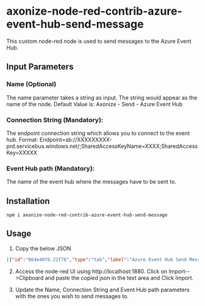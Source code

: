 # axonize-node-red-contrib-azure-event-hub-send-message
This custom node-red node is used to send messages to the Azure Event Hub.

## Input Parameters

### Name (Optional)
The name parameter takes a string as input. The string would appear as the name of the node. 
Default Value is: Axonize - Send - Azure Event Hub

### Connection String (Mandatory):
The endpoint connection string which allows you to connect to the event hub.
Format: Endpoint=sb://XXXXXXXXX-prd.servicebus.windows.net/;SharedAccessKeyName=XXXX;SharedAccessKey=XXXXX

### Event Hub path (Mandatory):
The name of the event hub where the messages have to be sent to.


## Installation
```
npm i axonize-node-red-contrib-azure-event-hub-send-message
```

## Usage
1. Copy the below JSON
```JSON
[{"id":"864e40f6.22f76","type":"tab","label":"Azure Event Hub Send Message","disabled":false,"info":""},{"id":"22085b05.857334","type":"inject","z":"864e40f6.22f76","name":"Send Payload","topic":"","payload":"{\"data\": \"{temperature: 95, wind: 10}\" }","payloadType":"json","repeat":"","crontab":"","once":false,"onceDelay":"","x":190,"y":300,"wires":[["27a034a5.375acc"]]},{"id":"3110b8b3.46b708","type":"debug","z":"864e40f6.22f76","name":"","active":true,"console":"false","complete":"true","x":802.000054359436,"y":299.9299564361572,"wires":[]},{"id":"27a034a5.375acc","type":"axonizeSendAzureEventHubMessages","z":"864e40f6.22f76","name":"Axonize - Send - Azure Event Hub","x":520,"y":320,"wires":[["3110b8b3.46b708"]]}]
```

2. Access the node-red UI using http://localhost:1880. Click on Import-->Clipboard and paste the copied json in the text area and Click Import.

3. Update the Name, Connection String and Event Hub path parameters with the ones you wish to send messages to.





